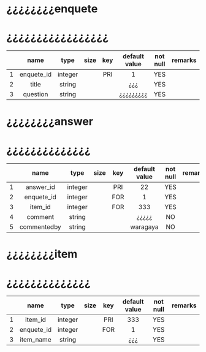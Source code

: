 # ¿¿¿¿¿¿¿¿enquete
# ¿¿¿¿¿¿¿¿¿¿¿¿¿¿¿¿¿
| |name|type|size|key|default value|not null|remarks|
|:---:|:---:|:---:|:---:|:---:|:---:|:---:|:---:|
|1|enquete_id|integer|  |PRI|1|YES|  |
|2|title|string|  |  |¿¿¿|YES|  |
|3|question|string|  |  | ¿¿¿¿¿¿¿¿¿ |YES|  |

# ¿¿¿¿¿¿¿¿answer
# ¿¿¿¿¿¿¿¿¿¿¿¿¿¿
| |name|type|size|key|default value|not null|remarks|
|:---:|:---:|:---:|:---:|:---:|:---:|:---:|:---:|
|1|answer_id|integer|  |PRI|22|YES|  |
|2|enquete_id|integer|  |FOR|1|YES|  |
|3|item_id|integer|  | FOR |333|YES|  |
|4|comment|string|  |  | ¿¿¿¿¿ |NO|  |
|5|commentedby|string|  |  | waragaya |NO|  |

# ¿¿¿¿¿¿¿¿item
# ¿¿¿¿¿¿¿¿¿¿¿¿¿¿
| |name|type|size|key|default value|not null|remarks|
|:---:|:---:|:---:|:---:|:---:|:---:|:---:|:---:|
|1|item_id|integer|  |PRI|333|YES|  |
|2|enquete_id|integer|  | FOR |1|YES|  |
|3|item_name|string|  |  | ¿¿¿ |YES|  |aaaaaaaaa
